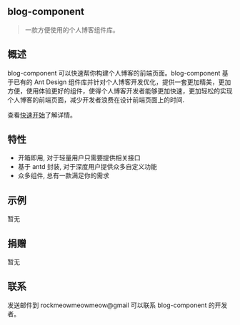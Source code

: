 ## blog-component

> 一款方便使用的个人博客组件库。

## 概述

blog-component 可以快速帮你构建个人博客的前端页面。blog-component 基于已有的 Ant Design 组件库并针对个人博客开发优化，提供一套更加精美，更加方便，使用体验更好的组件，使得个人博客开发者能够更加快速，更加轻松的实现个人博客的前端页面，减少开发者浪费在设计前端页面上的时间.

查看[快速开始](https://miku3333.github.io/docs/#/quickstart)了解详情。

## 特性

-   开箱即用, 对于轻量用户只需要提供相关接口
-   基于 antd 封装, 对于深度用户提供众多自定义功能
-   众多组件, 总有一款满足你的需求

## 示例

暂无

## 捐赠

暂无

<!-- 如果你觉得 blog-component 对你有帮助，或者想对我微小的工作一点资瓷，欢迎给我[捐赠](https://github.com/miku3333/donate)。 -->

## 联系

发送邮件到 rockmeowmeowmeow@gmail 可以联系 blog-component 的开发者。
